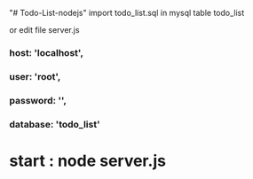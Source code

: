 "# Todo-List-nodejs" 
import todo_list.sql in mysql table todo_list

or edit file server.js

 ### host: 'localhost',
 ### user: 'root',
 ### password: '',
 ### database: 'todo_list'
  
  # start : node server.js
